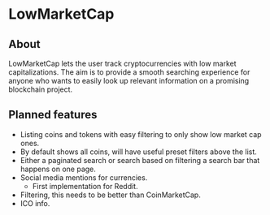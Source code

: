 # LowMarketCap

## About

LowMarketCap lets the user track cryptocurrencies with low market capitalizations. The aim is to provide a smooth searching experience for anyone who wants to easily look up relevant information on a promising blockchain project.

## Planned features

* Listing coins and tokens with easy filtering to only show low market cap ones.
* By default shows all coins, will have useful preset filters above the list.
* Either a paginated search or search based on filtering a search bar that happens on one page.
* Social media mentions for currencies.
    * First implementation for Reddit.
* Filtering, this needs to be better than CoinMarketCap.
* ICO info.